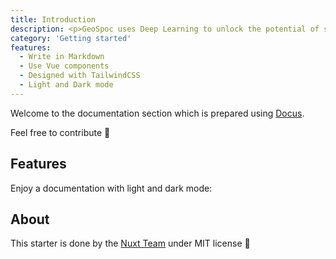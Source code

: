 ```yaml
---
title: Introduction
description: <p>GeoSpoc uses Deep Learning to unlock the potential of satellite data. We will be developing a model and visualization platform to detect and map schools and hospitals within Maharashtra, INDIA to aid better decision making.</p>
category: 'Getting started'
features:
  - Write in Markdown
  - Use Vue components
  - Designed with TailwindCSS
  - Light and Dark mode
---
```


Welcome to the documentation section which is prepared using [Docus](https://docus.dev).

<alert type="success">

Feel free to contribute 🚀

</alert>

## Features

<list :items="features"></list>

<p class="flex items-center">Enjoy a documentation with light and dark mode:&nbsp;<color-switcher class="inline-flex ml-2"></color-switcher></p>

## About

This starter is done by the [Nuxt Team](https://nuxtjs.org) under MIT license 💚
